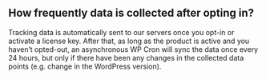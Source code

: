 ## How frequently data is collected after opting in?
Tracking data is automatically sent to our servers once you opt-in or activate a license key. After that, as long as the product is active and you haven’t opted-out, an asynchronous WP Cron will sync the data once every 24 hours, but only if there have been any changes in the collected data points (e.g. change in the WordPress version).
